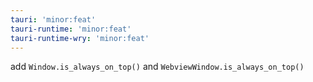 ```yaml
---
tauri: 'minor:feat'
tauri-runtime: 'minor:feat'
tauri-runtime-wry: 'minor:feat'
---
```


add `Window.is_always_on_top()` and `WebviewWindow.is_always_on_top()`

